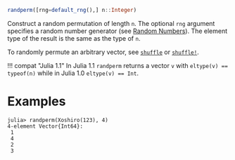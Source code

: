 ```julia
randperm([rng=default_rng(),] n::Integer)
```

Construct a random permutation of length `n`. The optional `rng` argument specifies a random number generator (see [Random Numbers](@ref)). The element type of the result is the same as the type of `n`.

To randomly permute an arbitrary vector, see [`shuffle`](@ref) or [`shuffle!`](@ref).

!!! compat "Julia 1.1"
    In Julia 1.1 `randperm` returns a vector `v` with `eltype(v) == typeof(n)` while in Julia 1.0 `eltype(v) == Int`.


# Examples

```jldoctest
julia> randperm(Xoshiro(123), 4)
4-element Vector{Int64}:
 1
 4
 2
 3
```
